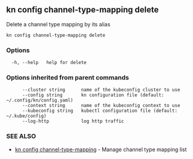 ## kn config channel-type-mapping delete

Delete a channel type mapping by its alias

```
kn config channel-type-mapping delete
```

### Options

```
  -h, --help   help for delete
```

### Options inherited from parent commands

```
      --cluster string      name of the kubeconfig cluster to use
      --config string       kn configuration file (default: ~/.config/kn/config.yaml)
      --context string      name of the kubeconfig context to use
      --kubeconfig string   kubectl configuration file (default: ~/.kube/config)
      --log-http            log http traffic
```

### SEE ALSO

* [kn config channel-type-mapping](kn_config_channel-type-mapping.md)	 - Manage channel type mapping list

